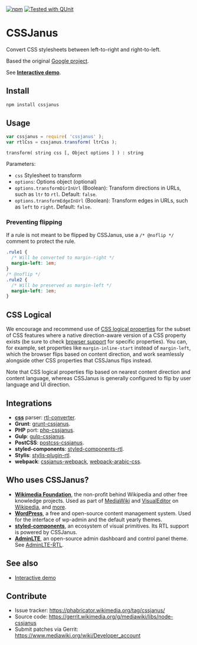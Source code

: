 [![npm](https://img.shields.io/npm/v/cssjanus.svg?style=flat)](https://www.npmjs.com/package/cssjanus)
[![Tested with QUnit](https://img.shields.io/badge/tested_with-qunit-9c3493.svg)](https://qunitjs.com/)

# CSSJanus

Convert CSS stylesheets between left-to-right and right-to-left.

Based the original [Google project](https://code.google.com/p/cssjanus/).

See **[Interactive demo](https://cssjanus.github.io)**.

## Install

```sh
npm install cssjanus
```

## Usage

```javascript
var cssjanus = require( 'cssjanus' );
var rtlCss = cssjanus.transform( ltrCss );
```

```
transform( string css [, Object options ] ) : string
```

Parameters:

* `css` Stylesheet to transform
* `options`: Options object (optional)
 * `options.transformDirInUrl` (Boolean): Transform directions in URLs, such as `ltr` to `rtl`. Default: `false`.
 * `options.transformEdgeInUrl` (Boolean): Transform edges in URLs, such as `left` to `right`. Default: `false`.

### Preventing flipping

If a rule is not meant to be flipped by CSSJanus, use a `/* @noflip */` comment to protect the rule.

```css
.rule1 {
  /* Will be converted to margin-right */
  margin-left: 1em;
}
/* @noflip */
.rule2 {
  /* Will be preserved as margin-left */
  margin-left: 1em;
}
```

## CSS Logical

We encourage and recommend use of
[CSS logical properties](https://developer.mozilla.org/en-US/docs/Web/CSS/CSS_logical_properties_and_values)
for the subset of CSS features where a native
direction-aware version of a CSS property exists
(be sure to check [browser support](https://caniuse.com/)
for specific properties). You can, for example, set
properties like `margin-inline-start` instead of
`margin-left`, which the browser flips based on content
direction, and work seamlessly alongside other CSS
properties that CSSJanus flips instead.

Note that CSS logical properties flip based on nearest
content direction and content language, whereas CSSJanus
is generally configured to flip by user language and
UI direction.

## Integrations

* **[css](https://www.npmjs.com/package/css)** parser: [rtl-converter](https://github.com/HosseinAlipour/rtl-converter).
* **Grunt**: [grunt-cssjanus](https://gerrit.wikimedia.org/g/mediawiki/tools/grunt-cssjanus).
* **PHP** port: [php-cssjanus](https://gerrit.wikimedia.org/g/mediawiki/libs/php-cssjanus/).
* **Gulp**: [gulp-cssjanus](https://github.com/tomyam1/gulp-cssjanus).
* **PostCSS**: [postcss-cssjanus](https://www.npmjs.com/package/postcss-janus).
* **styled-components**: [styled-components-rtl](https://www.npmjs.com/package/styled-components-rtl).
* **Stylis**: [stylis-plugin-rtl](https://www.npmjs.com/package/stylis-plugin-rtl).
* **webpack**: [cssjanus-webpack](https://www.npmjs.com/package/@mooeypoo/cssjanus-webpack), [webpack-arabic-css](https://www.npmjs.com/package/webpackarabiccssplugin).

## Who uses CSSJanus?

* **[Wikimedia Foundation](https://www.wikimedia.org/)**, the non-profit behind Wikipedia and other free knowledge projects. Used as part of [MediaWiki](https://www.mediawiki.org/wiki/MediaWiki) and [VisualEditor](https://gerrit.wikimedia.org/g/VisualEditor/VisualEditor) on [Wikipedia](https://ar.wikipedia.org/), and [more](https://doc.wikimedia.org/).
* **[WordPress](https://wordpress.org/)**, a free and open-source content management system. Used for the interface of wp-admin and the default yearly themes.
* **[styled-components](https://styled-components.com/)**, an ecosystem of visual primitives. Its RTL support is powered by CSSJanus.
* **[AdminLTE](https://adminlte.io/)**, an open-source admin dashboard and control panel theme. See
[AdminLTE-RTL](https://github.com/mmdsharifi/AdminLTE-RTL).

## See also

* [Interactive demo](https://cssjanus.github.io)

## Contribute

* Issue tracker: <https://phabricator.wikimedia.org/tag/cssjanus/>
* Source code: <https://gerrit.wikimedia.org/g/mediawiki/libs/node-cssjanus>
* Submit patches via Gerrit: <https://www.mediawiki.org/wiki/Developer_account>
